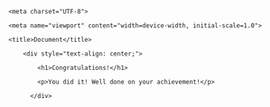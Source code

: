 

<html lang="en">

<head>

    <meta charset="UTF-8">

    <meta name="viewport" content="width=device-width, initial-scale=1.0">

    <title>Document</title>

</head>

<body>

    

        <div style="text-align: center;">

            <h1>Congratulations!</h1>

            <p>You did it! Well done on your achievement!</p>

          </div>

    

</body>

<script

    src="game1.js"></script>





</html>
